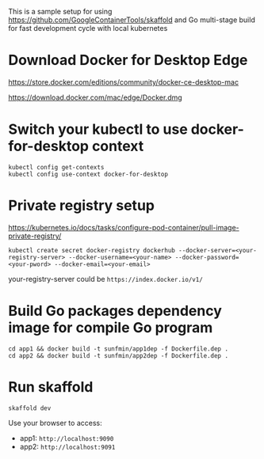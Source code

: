 This is a sample setup for using https://github.com/GoogleContainerTools/skaffold and Go multi-stage build for fast development cycle with local kubernetes

# Download Docker for Desktop Edge

https://store.docker.com/editions/community/docker-ce-desktop-mac

https://download.docker.com/mac/edge/Docker.dmg

# Switch your kubectl to use docker-for-desktop context

```
kubectl config get-contexts
kubectl config use-context docker-for-desktop
```

# Private registry setup

https://kubernetes.io/docs/tasks/configure-pod-container/pull-image-private-registry/

```
kubectl create secret docker-registry dockerhub --docker-server=<your-registry-server> --docker-username=<your-name> --docker-password=<your-pword> --docker-email=<your-email>

```

your-registry-server could be `https://index.docker.io/v1/ `


# Build Go packages dependency image for compile Go program

```
cd app1 && docker build -t sunfmin/app1dep -f Dockerfile.dep .
cd app2 && docker build -t sunfmin/app2dep -f Dockerfile.dep .
```

# Run skaffold

```
skaffold dev
```

Use your browser to access:

- app1: `http://localhost:9090`
- app2: `http://localhost:9091`
